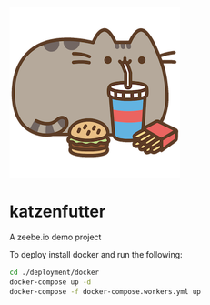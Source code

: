 ![katzenfutter](https://raw.githubusercontent.com/schlafsack/katzenfutter/master/logo/katzenfutter_repo_header.png "katzenfutter")
# katzenfutter
A zeebe.io demo project

To deploy install docker and run the following:

```bash
cd ./deployment/docker
docker-compose up -d
docker-compose -f docker-compose.workers.yml up
```

